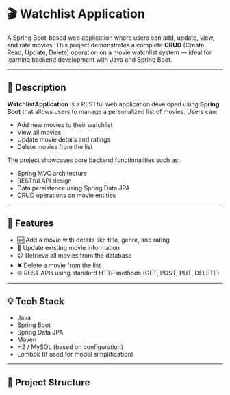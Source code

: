 # 🎬 Watchlist Application

A Spring Boot-based web application where users can add, update, view, and rate movies. This project demonstrates a complete **CRUD** (Create, Read, Update, Delete) operation on a movie watchlist system — ideal for learning backend development with Java and Spring Boot.

---

## 📖 Description

**WatchlistApplication** is a RESTful web application developed using **Spring Boot** that allows users to manage a personalized list of movies. Users can:
- Add new movies to their watchlist
- View all movies
- Update movie details and ratings
- Delete movies from the list

The project showcases core backend functionalities such as:
- Spring MVC architecture
- RESTful API design
- Data persistence using Spring Data JPA
- CRUD operations on movie entities

---

## 🚀 Features

- 🆕 Add a movie with details like title, genre, and rating  
- 📝 Update existing movie information  
- 📋 Retrieve all movies from the database  
- ❌ Delete a movie from the list  
- 🌐 REST APIs using standard HTTP methods (GET, POST, PUT, DELETE)

---

## 💡 Tech Stack

- Java  
- Spring Boot  
- Spring Data JPA  
- Maven  
- H2 / MySQL (based on configuration)  
- Lombok (if used for model simplification)

---

## 📁 Project Structure

